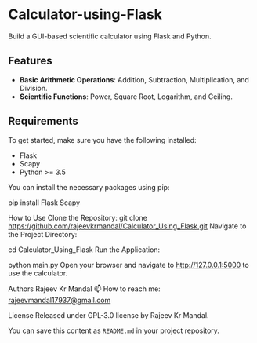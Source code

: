 # Calculator-using-Flask

Build a GUI-based scientific calculator using Flask and Python.

## Features

- **Basic Arithmetic Operations**: Addition, Subtraction, Multiplication, and Division.
- **Scientific Functions**: Power, Square Root, Logarithm, and Ceiling.

## Requirements

To get started, make sure you have the following installed:

- Flask
- Scapy
- Python >= 3.5

You can install the necessary packages using pip:

pip install Flask Scapy


How to Use
Clone the Repository:
git clone https://github.com/rajeevkrmandal/Calculator_Using_Flask.git
Navigate to the Project Directory:


cd Calculator_Using_Flask
Run the Application:

python main.py
Open your browser and navigate to http://127.0.0.1:5000 to use the calculator.

Authors
Rajeev Kr Mandal
📫 How to reach me: rajeevmandal17937@gmail.com

License
Released under GPL-3.0 license by Rajeev Kr Mandal.

You can save this content as `README.md` in your project repository.






